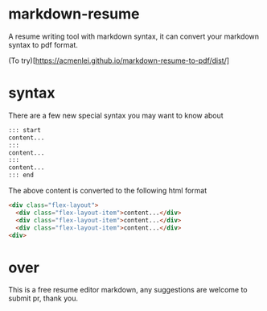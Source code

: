 # markdown-resume
A resume writing tool with markdown syntax, it can convert your markdown syntax to pdf format.

(To try)[https://acmenlei.github.io/markdown-resume-to-pdf/dist/]

# syntax
There are a few new special syntax you may want to know about
```md
::: start
content...
:::
content...
:::
content...
::: end
```
The above content is converted to the following html format
```html
<div class="flex-layout">
  <div class="flex-layout-item">content...</div>
  <div class="flex-layout-item">content...</div>
  <div class="flex-layout-item">content...</div>
<div>
```

# over
This is a free resume editor markdown, any suggestions are welcome to submit pr, thank you.